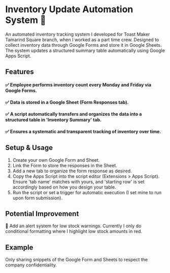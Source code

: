 # Inventory Update Automation System 🚀
An automated inventory tracking system I developed for Toast Maker Tamarind Square branch, when I worked as a part time crew. 
Designed to collect inventory data through Google Forms and store it in Google Sheets. 
The system updates a structured summary table automatically using Google Apps Script.


## Features
#### ✅ Employee performs inventory count every Monday and Friday via Google Forms.
#### ✅ Data is stored in a Google Sheet (Form Responses tab).
#### ✅ A script automatically transfers and organizes the data into a structured table in 'Inventory Summary' tab.
#### ✅ Ensures a systematic and transparent tracking of inventory over time.


## Setup & Usage
1. Create your own Google Form and Sheet.
2. Link the Form to store the responses in the Sheet.
3. Add a new tab to organize the form response as desired.
4. Copy the Apps Script into the script editor (Extensions > Apps Script). Ensure 'tab name' matches with yours, and 'starting row' is set accordingly based on how you design your table.
5. Run the script or set a trigger for automatic execution (I set mine to run upon form submission).


## Potential Improvement
🔹 Add an alert system for low stock warnings. Currently I only do conditional formatting where I highlight low stock amounts in red.

## Example
Only sharing snippets of the Google Form and Sheets to respect the company confidentiality.
